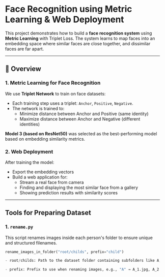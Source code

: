 # Face Recognition using Metric Learning & Web Deployment

This project demonstrates how to build a **face recognition system** using **Metric Learning** with Triplet Loss. The system learns to map faces into an embedding space where similar faces are close together, and dissimilar faces are far apart.

---

## 📌 Overview

### 1. Metric Learning for Face Recognition

We use **Triplet Network** to train on face datasets:
- Each training step uses a triplet: `Anchor`, `Positive`, `Negative`.
- The network is trained to:
  - Minimize distance between Anchor and Positive (same identity)
  - Maximize distance between Anchor and Negative (different identities)

**Model 3 (based on ResNet50)** was selected as the best-performing model based on embedding similarity metrics.

### 2. Web Deployment

After training the model:
- Export the embedding vectors
- Build a web application for:
  - Stream a real face from camera
  - Finding and displaying the most similar face from a gallery
  - Showing prediction results with similarity scores

---

## Tools for Preparing Dataset

### 1. `rename.py`

This script renames images inside each person's folder to ensure unique and structured filenames.

```python
rename_images_in_folder("root/childs", prefix="child")

- root/childs: Path to the dataset folder containing subfolders like A, B, C, etc.

- prefix: Prefix to use when renaming images, e.g., "A" → A_1.jpg, A_2.jpg, etc.